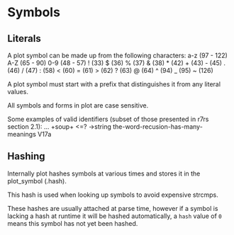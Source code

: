 Symbols
=======

Literals
--------
A plot symbol can be made up from the following characters:
    a-z (97 - 122)
    A-Z (65 - 90)
    0-9 (48 - 57)
    !   (33)
    $   (36)
    %   (37)
    &   (38)
    *   (42)
    +   (43)
    -   (45)
    .   (46)
    /   (47)
    :   (58)
    <   (60)
    =   (61)
    >   (62)
    ?   (63)
    @   (64)
    ^   (94)
    _   (95)
    ~   (126)

A plot symbol must start with a prefix that distinguishes it from any literal values.

All symbols and forms in plot are case sensitive.

Some examples of valid identifiers (subset of those presented in r7rs section 2.1):
    ...
    +soup+
    <=?
    ->string
    the-word-recusion-has-many-meanings
    V17a


Hashing
-------
Internally plot hashes symbols at various times and stores it in the plot_symbol (.hash).

This hash is used when looking up symbols to avoid expensive strcmps.

These hashes are usually attached at parse time, however if a symbol is lacking a hash at runtime
it will be hashed automatically, a `hash` value of `0` means this symbol has not yet been hashed.

